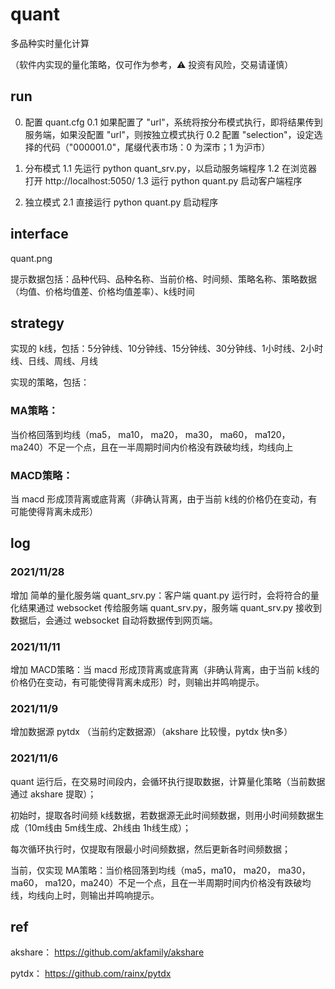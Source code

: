 # quant

多品种实时量化计算

（软件内实现的量化策略，仅可作为参考，:warning: 投资有风险，交易请谨慎）

## run

0. 配置 quant.cfg
0.1 如果配置了 "url"，系统将按分布模式执行，即将结果传到服务端，如果没配置 "url"，则按独立模式执行
0.2 配置 "selection"，设定选择的代码（"000001.0"，尾缀代表市场：0 为深市；1 为沪市）

1. 分布模式
1.1 先运行 python quant_srv.py，以启动服务端程序
1.2 在浏览器打开 http://localhost:5050/
1.3 运行 python quant.py 启动客户端程序

2. 独立模式
2.1 直接运行 python quant.py 启动程序

## interface

quant.png

提示数据包括：品种代码、品种名称、当前价格、时间频、策略名称、策略数据（均值、价格均值差、价格均值差率）、k线时间

## strategy

实现的 k线，包括：5分钟线、10分钟线、15分钟线、30分钟线、1小时线、2小时线、日线、周线、月线

实现的策略，包括：

### MA策略：

当价格回落到均线（ma5， ma10， ma20， ma30， ma60， ma120， ma240）不足一个点，且在一半周期时间内价格没有跌破均线，均线向上

### MACD策略：

当 macd 形成顶背离或底背离（非确认背离，由于当前 k线的价格仍在变动，有可能使得背离未成形）

## log

### 2021/11/28

增加 简单的量化服务端 quant_srv.py：客户端 quant.py 运行时，会将符合的量化结果通过 websocket 传给服务端 quant_srv.py，服务端 quant_srv.py 接收到数据后，会通过 websocket 自动将数据传到网页端。

### 2021/11/11

增加 MACD策略：当 macd 形成顶背离或底背离（非确认背离，由于当前 k线的价格仍在变动，有可能使得背离未成形）时，则输出并鸣响提示。

### 2021/11/9

增加数据源 pytdx （当前约定数据源）（akshare 比较慢，pytdx 快n多）

### 2021/11/6

quant 运行后，在交易时间段内，会循环执行提取数据，计算量化策略（当前数据通过 akshare 提取）；

初始时，提取各时间频 k线数据，若数据源无此时间频数据，则用小时间频数据生成（10m线由 5m线生成、2h线由 1h线生成）；

每次循环执行时，仅提取有限最小时间频数据，然后更新各时间频数据；

当前，仅实现 MA策略：当价格回落到均线（ma5，ma10， ma20， ma30， ma60， ma120，ma240）不足一个点，且在一半周期时间内价格没有跌破均线，均线向上时，则输出并鸣响提示。

## ref

akshare： https://github.com/akfamily/akshare

pytdx： https://github.com/rainx/pytdx
